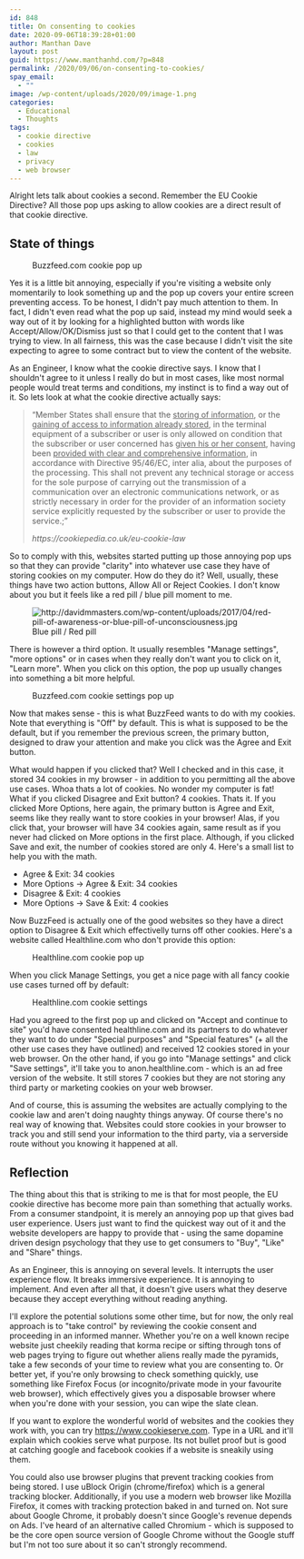 ```yaml
---
id: 848
title: On consenting to cookies
date: 2020-09-06T18:39:28+01:00
author: Manthan Dave
layout: post
guid: https://www.manthanhd.com/?p=848
permalink: /2020/09/06/on-consenting-to-cookies/
spay_email:
  - ""
image: /wp-content/uploads/2020/09/image-1.png
categories:
  - Educational
  - Thoughts
tags:
  - cookie directive
  - cookies
  - law
  - privacy
  - web browser
---
```

<!-- wp:paragraph {"dropCap":true} -->
<p class="has-drop-cap">Alright lets talk about cookies a second. Remember the EU Cookie Directive? All those pop ups asking to allow cookies are a direct result of that cookie directive.</p>
<!-- /wp:paragraph -->

<!-- wp:heading -->
<h2>State of things</h2>
<!-- /wp:heading -->

<!-- wp:image {"id":851,"sizeSlug":"large"} -->
<figure class="wp-block-image size-large"><img src="https://www.manthanhd.com/wp-content/uploads/2020/09/image-1.png" alt="" class="wp-image-851"/><figcaption>Buzzfeed.com cookie pop up</figcaption></figure>
<!-- /wp:image -->

<!-- wp:paragraph -->
<p>Yes it is a little bit annoying, especially if you're visiting a website only momentarily to look something up and the pop up covers your entire screen preventing access. To be honest, I didn't pay much attention to them. In fact, I didn't even read what the pop up said, instead my mind would seek a way out of it by looking for a highlighted button with words like Accept/Allow/OK/Dismiss just so that I could get to the content that I was trying to view. In all fairness, this was the case because I didn't visit the site expecting to agree to some contract but to view the content of the website. </p>
<!-- /wp:paragraph -->

<!-- wp:paragraph -->
<p>As an Engineer, I know what the cookie directive says. I know that I shouldn't agree to it unless I really do but in most cases, like most normal people would treat terms and conditions, my instinct is to find a way out of it. So lets look at what the cookie directive actually says:</p>
<!-- /wp:paragraph -->

<!-- wp:quote -->
<blockquote class="wp-block-quote"><p>“Member States shall ensure that the <span style="text-decoration: underline;">storing of information</span>, or the <span style="text-decoration: underline;">gaining of access to information already stored</span>, in the terminal equipment of a subscriber or user is only allowed on condition that the subscriber or user concerned has <span style="text-decoration: underline;">given his or her consent</span>, having been <span style="text-decoration: underline;">provided with clear and comprehensive information</span>, in accordance with Directive 95/46/EC, inter alia, about the purposes of the processing. This shall not prevent any technical storage or access for the sole purpose of carrying out the transmission of a communication over an electronic communications network, or as strictly necessary in order for the provider of an information society service explicitly requested by the subscriber or user to provide the service.;”</p><cite>https://cookiepedia.co.uk/eu-cookie-law</cite></blockquote>
<!-- /wp:quote -->

<!-- wp:paragraph -->
<p>So to comply with this, websites started putting up those annoying pop ups so that they can provide "clarity" into whatever use case they have of storing cookies on my computer. How do they do it? Well, usually, these things have two action buttons, Allow All or Reject Cookies. I don't know about you but it feels like a red pill / blue pill moment to me.</p>
<!-- /wp:paragraph -->

<!-- wp:image -->
<figure class="wp-block-image"><img src="http://davidmmasters.com/wp-content/uploads/2017/04/red-pill-of-awareness-or-blue-pill-of-unconsciousness.jpg" alt="http://davidmmasters.com/wp-content/uploads/2017/04/red-pill-of-awareness-or-blue-pill-of-unconsciousness.jpg"/><figcaption>Blue pill / Red pill</figcaption></figure>
<!-- /wp:image -->

<!-- wp:paragraph -->
<p>There is however a third option. It usually resembles "Manage settings", "more options" or in cases when they really don't want you to click on it, "Learn more". When you click on this option, the pop up usually changes into something a bit more helpful.</p>
<!-- /wp:paragraph -->

<!-- wp:image {"id":852,"sizeSlug":"large"} -->
<figure class="wp-block-image size-large"><img src="https://www.manthanhd.com/wp-content/uploads/2020/09/image-2.png" alt="" class="wp-image-852"/><figcaption>Buzzfeed.com cookie settings pop up</figcaption></figure>
<!-- /wp:image -->

<!-- wp:paragraph -->
<p>Now that makes sense - this is what BuzzFeed wants to do with my cookies. Note that everything is "Off" by default. This is what is supposed to be the default, but if you remember the previous screen, the primary button, designed to draw your attention and make you click was the Agree and Exit button. </p>
<!-- /wp:paragraph -->

<!-- wp:paragraph -->
<p>What would happen if you clicked that? Well I checked and in this case, it stored 34 cookies in my browser - in addition to you permitting all the above use cases. Whoa thats a lot of cookies. No wonder my computer is fat! What if you clicked Disagree and Exit button? 4 cookies. Thats it. If you clicked More Options, here again, the primary button is Agree and Exit, seems like they really want to store cookies in your browser! Alas, if you click that, your browser will have 34 cookies again, same result as if you never had clicked on More options in the first place. Although, if you clicked Save and exit, the number of cookies stored are only 4. Here's a small list to help you with the math.</p>
<!-- /wp:paragraph -->

<!-- wp:list -->
<ul><li>Agree &amp; Exit: 34 cookies</li><li>More Options -&gt; Agree &amp; Exit: 34 cookies</li><li>Disagree &amp; Exit: 4 cookies</li><li>More Options -&gt; Save &amp; Exit: 4 cookies</li></ul>
<!-- /wp:list -->

<!-- wp:paragraph -->
<p>Now BuzzFeed is actually one of the good websites so they have a direct option to Disagree &amp; Exit which effectivelly turns off other cookies. Here's a website called Healthline.com who don't provide this option:</p>
<!-- /wp:paragraph -->

<!-- wp:image {"id":853} -->
<figure class="wp-block-image"><img src="https://www.manthanhd.com/wp-content/uploads/2020/09/image-3.png" alt="" class="wp-image-853"/><figcaption>Healthline.com cookie pop up</figcaption></figure>
<!-- /wp:image -->

<!-- wp:paragraph -->
<p>When you click Manage Settings, you get a nice page with all fancy cookie use cases turned off by default:</p>
<!-- /wp:paragraph -->

<!-- wp:image {"id":854,"sizeSlug":"large"} -->
<figure class="wp-block-image size-large"><img src="https://www.manthanhd.com/wp-content/uploads/2020/09/image-4.png" alt="" class="wp-image-854"/><figcaption>Healthline.com cookie settings</figcaption></figure>
<!-- /wp:image -->

<!-- wp:paragraph -->
<p>Had you agreed to the first pop up and clicked on "Accept and continue to site" you'd have consented healthline.com and its partners to do whatever they want to do under "Special purposes" and "Special features" (+ all the other use cases they have outlined) and received 12 cookies stored in your web browser. On the other hand, if you go into "Manage settings" and click "Save settings", it'll take you to anon.healthline.com - which is an ad free version of the website. It still stores 7 cookies but they are not storing any third party or marketing cookies on your web browser.</p>
<!-- /wp:paragraph -->

<!-- wp:paragraph -->
<p>And of course, this is assuming the websites are actually complying to the cookie law and aren't doing naughty things anyway. Of course there's no real way of knowing that. Websites could store cookies in your browser to track you and still send your information to the third party, via a serverside route without you knowing it happened at all.</p>
<!-- /wp:paragraph -->

<!-- wp:heading -->
<h2>Reflection</h2>
<!-- /wp:heading -->

<!-- wp:paragraph -->
<p>The thing about this that is striking to me is that for most people, the EU cookie directive has become more pain than something that actually works. From a consumer standpoint, it is merely an annoying pop up that gives bad user experience. Users just want to find the quickest way out of it and the website developers are happy to provide that - using the same dopamine driven design psychology that they use to get consumers to "Buy", "Like" and "Share" things.</p>
<!-- /wp:paragraph -->

<!-- wp:paragraph -->
<p>As an Engineer, this is annoying on several levels. It interrupts the user experience flow. It breaks immersive experience. It is annoying to implement. And even after all that, it doesn't give users what they deserve because they accept everything without reading anything. </p>
<!-- /wp:paragraph -->

<!-- wp:paragraph -->
<p>I'll explore the potential solutions some other time, but for now, the only real approach is to "take control" by reviewing the cookie consent and proceeding in an informed manner. Whether you're on a well known recipe website just cheekily reading that korma recipe or sifting through tons of web pages trying to figure out whether aliens really made the pyramids, take a few seconds of your time to review what you are consenting to. Or better yet, if you're only browsing to check something quickly, use something like Firefox Focus (or incognito/private mode in your favourite web browser), which effectively gives you a disposable browser where when you're done with your session, you can wipe the slate clean.</p>
<!-- /wp:paragraph -->

<!-- wp:paragraph -->
<p>If you want to explore the wonderful world of websites and the cookies they work with, you can try <a rel="noreferrer noopener" href="https://www.cookieserve.com" target="_blank">https://www.cookieserve.com</a>. Type in a URL and it'll explain which cookies serve what purpose. Its not bullet proof but is good at catching google and facebook cookies if a website is sneakily using them.</p>
<!-- /wp:paragraph -->

<!-- wp:paragraph -->
<p>You could also use browser plugins that prevent tracking cookies from being stored. I use uBlock Origin (chrome/firefox) which is a general tracking blocker. Additionally, if you use a modern web browser like Mozilla Firefox, it comes with tracking protection baked in and turned on. Not sure about Google Chrome, it probably doesn't since Google's revenue depends on Ads. I've heard of an alternative called Chromium - which is supposed to be the core open source version of Google Chrome without the Google stuff but I'm not too sure about it so can't strongly recommend.</p>
<!-- /wp:paragraph -->